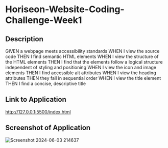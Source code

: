 # Horiseon-Website-Coding-Challenge-Week1

## Description
GIVEN a webpage meets accessibility standards
WHEN I view the source code
THEN I find semantic HTML elements
WHEN I view the structure of the HTML elements
THEN I find that the elements follow a logical structure independent of styling and positioning
WHEN I view the icon and image elements
THEN I find accessible alt attributes
WHEN I view the heading attributes
THEN they fall in sequential order
WHEN I view the title element
THEN I find a concise, descriptive title

## Link to Application
http://127.0.0.1:5500/index.html

## Screenshot of Application
![Screenshot 2024-06-03 214637](https://github.com/Megannx/Horiseon-Website-Coding-Challenge-Week1/assets/170055576/ede23446-d4e2-4ffb-9713-019109549682)
